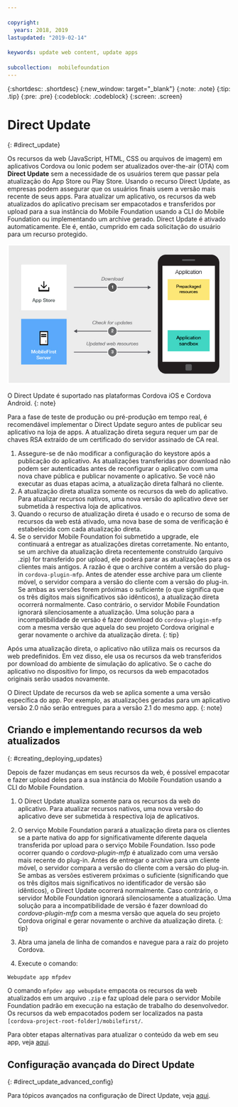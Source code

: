 ```yaml
---

copyright:
  years: 2018, 2019
lastupdated: "2019-02-14"

keywords: update web content, update apps

subcollection:  mobilefoundation
---
```


{:shortdesc: .shortdesc}
{:new_window: target="_blank"}
{:note: .note}
{:tip: .tip}
{:pre: .pre}
{:codeblock: .codeblock}
{:screen: .screen}

# Direct Update
{: #direct_update}

Os recursos da web (JavaScript, HTML, CSS ou arquivos de imagem) em aplicativos Cordova ou Ionic podem ser atualizados over-the-air (OTA) com **Direct Update** sem a necessidade de os usuários terem que passar pela atualização do App Store ou Play Store. Usando o recurso Direct Update, as empresas podem assegurar que os usuários finais usem a versão mais recente de seus apps. Para atualizar um aplicativo, os recursos da web atualizados do aplicativo precisam ser empacotados e transferidos por upload para a sua instância do Mobile Foundation usando a CLI do Mobile Foundation ou implementando um archive gerado. Direct Update é ativado automaticamente. Ele é, então, cumprido em cada solicitação do usuário para um recurso protegido.

![Diagrama de como o Direct Update funciona](images/internal_function.jpg)

O Direct Update é suportado nas plataformas Cordova iOS e Cordova Android.
{: note}

Para a fase de teste de produção ou pré-produção em tempo real, é recomendável implementar o Direct Update seguro antes de publicar seu aplicativo na loja de apps. A atualização direta segura requer um par de chaves RSA extraído de um certificado do servidor assinado de CA real.

1. Assegure-se de não modificar a configuração do keystore após a publicação do aplicativo. As atualizações transferidas por download não podem ser autenticadas antes de reconfigurar o aplicativo com uma nova chave pública e publicar novamente o aplicativo. Se você não executar as duas etapas acima, a atualização direta falhará no cliente.
2. A atualização direta atualiza somente os recursos da web do aplicativo. Para atualizar recursos nativos, uma nova versão do aplicativo deve ser submetida à respectiva loja de aplicativos.
3. Quando o recurso de atualização direta é usado e o recurso de soma de recursos da web está ativado, uma nova base de soma de verificação é estabelecida com cada atualização direta.
4. Se o servidor Mobile Foundation foi submetido a upgrade, ele continuará a entregar as atualizações diretas corretamente. No entanto, se um archive da atualização direta recentemente construído (arquivo .zip) for transferido por upload, ele poderá parar as atualizações para os clientes mais antigos. A razão é que o archive contém a versão do plug-in `cordova-plugin-mfp`. Antes de atender esse archive para um cliente móvel, o servidor compara a versão do cliente com a versão do plug-in. Se ambas as versões forem próximas o suficiente (o que significa que os três dígitos mais significativos são idênticos), a atualização direta ocorrerá normalmente. Caso contrário, o servidor Mobile Foundation ignorará silenciosamente a atualização. Uma solução para a incompatibilidade de versão é fazer download do `cordova-plugin-mfp` com a mesma versão que aquela do seu projeto Cordova original e gerar novamente o archive da atualização direta.
{: tip}

Após uma atualização direta, o aplicativo não utiliza mais os recursos da web predefinidos. Em vez disso, ele usa os recursos da web transferidos por download do ambiente de simulação do aplicativo. Se o cache do aplicativo no dispositivo for limpo, os recursos da web empacotados originais serão usados novamente.

O Direct Update de recursos da web se aplica somente a uma versão específica do app. Por exemplo, as atualizações geradas para um aplicativo versão 2.0 não serão entregues para a versão 2.1 do mesmo app.
{: note}

## Criando e implementando recursos da web atualizados
{: #creating_deploying_updates}

Depois de fazer mudanças em seus recursos da web, é possível empacotar e fazer upload deles para a sua instância do Mobile Foundation usando a CLI do Mobile Foundation.

1.  O Direct Update atualiza somente para os recursos da web do aplicativo. Para atualizar recursos nativos, uma nova versão do aplicativo deve ser submetida à respectiva loja de aplicativos.
2. O serviço Mobile Foundation parará a atualização direta para os clientes se a parte nativa do app for significativamente diferente daquela transferida por upload para o serviço Mobile Foundation. Isso pode ocorrer quando o *cordova-plugin-mfp* é atualizado com uma versão mais recente do plug-in. Antes de entregar o archive para um cliente móvel, o servidor compara a versão do cliente com a versão do plug-in. Se ambas as versões estiverem próximas o suficiente (significando que os três dígitos mais significativos no identificador de versão são idênticos), o Direct Update ocorrerá normalmente. Caso contrário, o servidor Mobile Foundation ignorará silenciosamente a atualização. Uma solução para a incompatibilidade de versão é fazer download do *cordova-plugin-mfp* com a mesma versão que aquela do seu projeto Cordova original e gerar novamente o archive da atualização direta.
{: tip}

1. Abra uma janela de linha de comandos e navegue para a raiz do projeto Cordova.
2. Execute o comando:
  ```bash
  Webupdate app mfpdev
  ```
  O comando `mfpdev app webupdate` empacota os recursos da web atualizados em um arquivo `.zip` e faz upload dele para o servidor Mobile Foundation padrão em execução na estação de trabalho do desenvolvedor. Os recursos da web empacotados podem ser localizados na pasta `[cordova-project-root-folder]/mobilefirst/`.

Para obter etapas alternativas para atualizar o conteúdo da web em seu app, veja [aqui](/docs/services/mobilefoundation?topic=mobilefoundation-alternate_steps_to_update_app_web_content_in_app#alternate_steps_to_update_app_web_content_in_app).

## Configuração avançada do Direct Update
{: #direct_update_advanced_config}

Para tópicos avançados na configuração de Direct Update, veja [aqui](/docs/services/mobilefoundation?topic=mobilefoundation-advanced_direct_update_configuration#advanced_direct_update_configuration).
